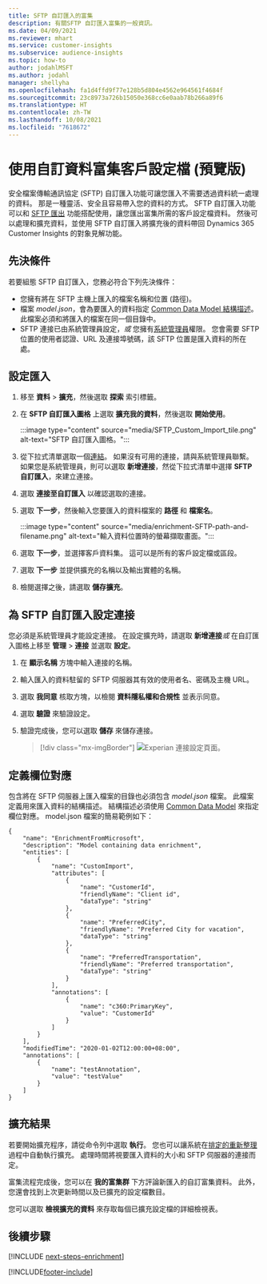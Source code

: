 ```yaml
---
title: SFTP 自訂匯入的富集
description: 有關SFTP 自訂匯入富集的一般資訊。
ms.date: 04/09/2021
ms.reviewer: mhart
ms.service: customer-insights
ms.subservice: audience-insights
ms.topic: how-to
author: jodahlMSFT
ms.author: jodahl
manager: shellyha
ms.openlocfilehash: fa1d4ffd9f77e128b5d804e4562e964561f4684f
ms.sourcegitcommit: 23c8973a726b15050e368cc6e0aab78b266a89f6
ms.translationtype: HT
ms.contentlocale: zh-TW
ms.lasthandoff: 10/08/2021
ms.locfileid: "7618672"
---
```

# <a name="enrich-customer-profiles-with-custom-data-preview"></a>使用自訂資料富集客戶設定檔 (預覽版)

安全檔案傳輸通訊協定 (SFTP) 自訂匯入功能可讓您匯入不需要透過資料統一處理的資料。 那是一種靈活、安全且容易帶入您的資料的方式。 SFTP 自訂匯入功能可以和 [SFTP 匯出](export-sftp.md) 功能搭配使用，讓您匯出富集所需的客戶設定檔資料。 然後可以處理和擴充資料，並使用 SFTP 自訂匯入將擴充後的資料帶回 Dynamics 365 Customer Insights 的對象見解功能。

## <a name="prerequisites"></a>先決條件

若要組態 SFTP 自訂匯入，您務必符合下列先決條件：

- 您擁有將在 SFTP 主機上匯入的檔案名稱和位置 (路徑)。
- 檔案 *model.json*，會為要匯入的資料指定 [Common Data Model 結構描述](/common-data-model/)。 此檔案必須和將匯入的檔案在同一個目錄中。
- SFTP 連接已由系統管理員設定，*或* 您擁有[系統管理員](permissions.md#administrator)權限。 您會需要 SFTP 位置的使用者認證、URL 及連接埠號碼，該 SFTP 位置是匯入資料的所在處。


## <a name="configure-the-import"></a>設定匯入

1. 移至 **資料** > **擴充**，然後選取 **探索** 索引標籤。

1. 在 **SFTP 自訂匯入圖格** 上選取 **擴充我的資料**，然後選取 **開始使用**。

   :::image type="content" source="media/SFTP_Custom_Import_tile.png" alt-text="SFTP 自訂匯入圖格。":::

1. 從下拉式清單選取一個[連結](connections.md)。 如果沒有可用的連接，請與系統管理員聯繫。 如果您是系統管理員，則可以選取 **新增連接**，然從下拉式清單中選擇 **SFTP 自訂匯入**，來建立連接。

1. 選取 **連接至自訂匯入** 以確認選取的連接。

1.  選取 **下一步**，然後輸入您要匯入的資料檔案的 **路徑** 和 **檔案名**。

    :::image type="content" source="media/enrichment-SFTP-path-and-filename.png" alt-text="輸入資料位置時的螢幕擷取畫面。":::

1. 選取 **下一步**，並選擇客戶資料集。 這可以是所有的客戶設定檔或區段。

1. 選取 **下一步** 並提供擴充的名稱以及輸出實體的名稱。 

1. 檢閱選擇之後，請選取 **儲存擴充**。

## <a name="configure-the-connection-for-sftp-custom-import"></a>為 SFTP 自訂匯入設定連接 

您必須是系統管理員才能設定連接。 在設定擴充時，請選取 **新增連接***或* 在自訂匯入圖格上移至 **管理** > **連接** 並選取 **設定**。

1. 在 **顯示名稱** 方塊中輸入連接的名稱。

1. 輸入匯入的資料駐留的 SFTP 伺服器其有效的使用者名、密碼及主機 URL。

1. 選取 **我同意** 核取方塊，以檢閱 **資料隱私權和合規性** 並表示同意。

1. 選取 **驗證** 來驗證設定。

1. 驗證完成後，您可以選取 **儲存** 來儲存連接。

   > [!div class="mx-imgBorder"]
   > ![Experian 連接設定頁面。](media/enrichment-SFTP-connection.png "Experian 連接設定頁面")


## <a name="defining-field-mappings"></a>定義欄位對應 

包含將在 SFTP 伺服器上匯入檔案的目錄也必須包含 *model.json* 檔案。 此檔案定義用來匯入資料的結構描述。 結構描述必須使用 [Common Data Model](/common-data-model/) 來指定欄位對應。 model.json 檔案的簡易範例如下：

```
{
    "name": "EnrichmentFromMicrosoft",
    "description": "Model containing data enrichment",
    "entities": [
        {
            "name": "CustomImport",
            "attributes": [
                {
                    "name": "CustomerId",
                    "friendlyName": "Client id",
                    "dataType": "string"
                },
                {
                    "name": "PreferredCity",
                    "friendlyName": "Preferred City for vacation",
                    "dataType": "string"
                },
                {
                    "name": "PreferredTransportation",
                    "friendlyName": "Preferred transportation",
                    "dataType": "string"
                }
            ],
            "annotations": [
                {
                    "name": "c360:PrimaryKey",
                    "value": "CustomerId"
                }
            ]
        }
    ],
    "modifiedTime": "2020-01-02T12:00:00+08:00",
    "annotations": [
        {
            "name": "testAnnotation",
            "value": "testValue"
        }
    ]
}
```

## <a name="enrichment-results"></a>擴充結果

若要開始擴充程序，請從命令列中選取 **執行**。 您也可以讓系統在[排定的重新整理](system.md#schedule-tab)過程中自動執行擴充。 處理時間將視要匯入資料的大小和 SFTP 伺服器的連接而定。

富集流程完成後，您可以在 **我的富集群** 下方評論新匯入的自訂富集資料。 此外，您還會找到上次更新時間以及已擴充的設定檔數目。

您可以選取 **檢視擴充的資料** 來存取每個已擴充設定檔的詳細檢視表。

## <a name="next-steps"></a>後續步驟

[!INCLUDE [next-steps-enrichment](../includes/next-steps-enrichment.md)]

[!INCLUDE[footer-include](../includes/footer-banner.md)]
